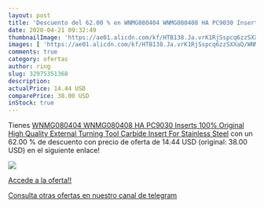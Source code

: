 ```yaml
---
layout: post
title: 'Descuento del 62.00 % en WNMG080404 WNMG080408 HA PC9030 Inserts '
date: 2020-04-21 09:32:49
thumbnailImage: 'https://ae01.alicdn.com/kf/HTB138.Ja.vrK1RjSspcq6zzSXXaQ/WNMG080404-WNMG080408-HA-PC9030-Inserts-100-Original-High-Quality-External-Turning-Tool-Carbide-Insert-For-Stainless.jpg_350x350._SL200_.jpg'
images: [ 'https://ae01.alicdn.com/kf/HTB138.Ja.vrK1RjSspcq6zzSXXaQ/WNMG080404-WNMG080408-HA-PC9030-Inserts-100-Original-High-Quality-External-Turning-Tool-Carbide-Insert-For-Stainless.jpg_350x350._SL200_.jpg' ]
comments: true
category: ofertas
author: ring
slug: 32975351368
description:
actualPrice: 14.44 USD
comparePrice: 38.00 USD
inStock: true
---
```


Tienes [WNMG080404 WNMG080408 HA PC9030 Inserts 100% Original High Quality External Turning Tool Carbide Insert For Stainless Steel](https://www.amazon.com/dp/32975351368/?tag=redken08-20) con un 62.00 % de descuento con precio de oferta de 14.44 USD (original: 38.00 USD) en el siguiente enlace!

[![](https://ae01.alicdn.com/kf/HTB138.Ja.vrK1RjSspcq6zzSXXaQ/WNMG080404-WNMG080408-HA-PC9030-Inserts-100-Original-High-Quality-External-Turning-Tool-Carbide-Insert-For-Stainless.jpg_350x350._SL200_.jpg)](https://www.amazon.com/dp/32975351368/?tag=redken08-20)

[Accede a la oferta!!](https://www.amazon.com/dp/32975351368/?tag=redken08-20)

[Consulta otras ofertas en nuestro canal de telegram](https://t.me/s/ofertas25)
